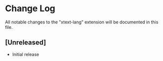 # Change Log
All notable changes to the "xtext-lang" extension will be documented in this file.

## [Unreleased]
- Initial release